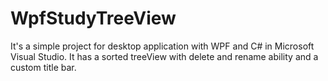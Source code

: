 # WpfStudyTreeView
It's a simple project for desktop application with WPF and C# in Microsoft Visual Studio. It has a sorted treeView with delete and rename ability and a custom  title bar.
